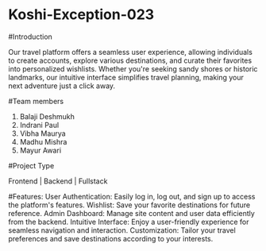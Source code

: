 # Koshi-Exception-023

#Introduction

Our travel platform offers a seamless user experience, allowing individuals to create accounts, explore various destinations, and curate their favorites into personalized wishlists. Whether you're seeking sandy shores or historic landmarks, our intuitive interface simplifies travel planning, making your next adventure just a click away.

#Team members

1. Balaji Deshmukh
2. Indrani Paul
3. Vibha Maurya
4. Madhu Mishra
5. Mayur Awari

#Project Type

Frontend | Backend | Fullstack

#Features:
User Authentication: Easily log in, log out, and sign up to access the platform's features.
Wishlist: Save your favorite destinations for future reference.
Admin Dashboard: Manage site content and user data efficiently from the backend.
Intuitive Interface: Enjoy a user-friendly experience for seamless navigation and interaction.
Customization: Tailor your travel preferences and save destinations according to your interests.

